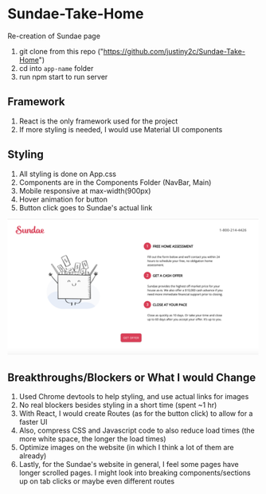 # Sundae-Take-Home

Re-creation of Sundae page

1. git clone from this repo ("https://github.com/justiny2c/Sundae-Take-Home")
2. cd into `app-name` folder
3. run npm start to run server

## Framework

1. React is the only framework used for the project
2. If more styling is needed, I would use Material UI components

## Styling

1. All styling is done on App.css
2. Components are in the Components Folder (NavBar, Main)
3. Mobile responsive at max-width(900px)
4. Hover animation for button
5. Button click goes to Sundae's actual link

![screenshot](screenshot.png)

## Breakthroughs/Blockers or What I would Change

1. Used Chrome devtools to help styling, and use actual links for images
2. No real blockers besides styling in a short time (spent ~1 hr)
3. With React, I would create Routes (as for the button click) to allow for a faster UI
4. Also, compress CSS and Javascript code to also reduce load times (the more white space, the longer the load times)
5. Optimize images on the website (in which I think a lot of them are already)
6. Lastly, for the Sundae's website in general, I feel some pages have longer scrolled pages. I might look into breaking components/sections up on tab clicks or maybe even different routes
